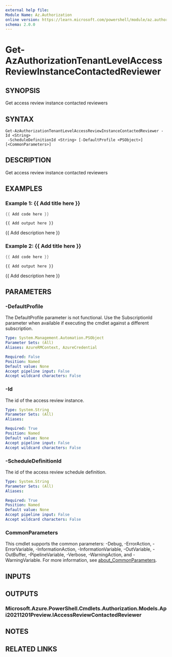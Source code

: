 ```yaml
---
external help file:
Module Name: Az.Authorization
online version: https://learn.microsoft.com/powershell/module/az.authorization/get-azauthorizationtenantlevelaccessreviewinstancecontactedreviewer
schema: 2.0.0
---
```


# Get-AzAuthorizationTenantLevelAccessReviewInstanceContactedReviewer

## SYNOPSIS
Get access review instance contacted reviewers

## SYNTAX

```
Get-AzAuthorizationTenantLevelAccessReviewInstanceContactedReviewer -Id <String>
 -ScheduleDefinitionId <String> [-DefaultProfile <PSObject>] [<CommonParameters>]
```

## DESCRIPTION
Get access review instance contacted reviewers

## EXAMPLES

### Example 1: {{ Add title here }}
```powershell
{{ Add code here }}
```

```output
{{ Add output here }}
```

{{ Add description here }}

### Example 2: {{ Add title here }}
```powershell
{{ Add code here }}
```

```output
{{ Add output here }}
```

{{ Add description here }}

## PARAMETERS

### -DefaultProfile
The DefaultProfile parameter is not functional.
Use the SubscriptionId parameter when available if executing the cmdlet against a different subscription.

```yaml
Type: System.Management.Automation.PSObject
Parameter Sets: (All)
Aliases: AzureRMContext, AzureCredential

Required: False
Position: Named
Default value: None
Accept pipeline input: False
Accept wildcard characters: False
```

### -Id
The id of the access review instance.

```yaml
Type: System.String
Parameter Sets: (All)
Aliases:

Required: True
Position: Named
Default value: None
Accept pipeline input: False
Accept wildcard characters: False
```

### -ScheduleDefinitionId
The id of the access review schedule definition.

```yaml
Type: System.String
Parameter Sets: (All)
Aliases:

Required: True
Position: Named
Default value: None
Accept pipeline input: False
Accept wildcard characters: False
```

### CommonParameters
This cmdlet supports the common parameters: -Debug, -ErrorAction, -ErrorVariable, -InformationAction, -InformationVariable, -OutVariable, -OutBuffer, -PipelineVariable, -Verbose, -WarningAction, and -WarningVariable. For more information, see [about_CommonParameters](http://go.microsoft.com/fwlink/?LinkID=113216).

## INPUTS

## OUTPUTS

### Microsoft.Azure.PowerShell.Cmdlets.Authorization.Models.Api20211201Preview.IAccessReviewContactedReviewer

## NOTES

## RELATED LINKS

